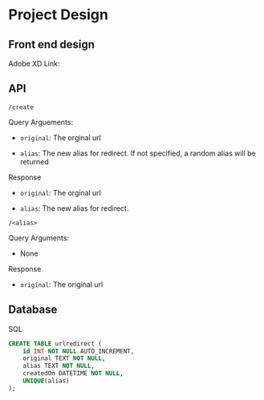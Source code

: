 # Project Design

## Front end design

Adobe XD Link:

## API

`/create`

Query Arguements:

- `original`: The orginal url

- `alias`: The new alias for redirect. If not specified, a random alias will be returned

Response

- `original`: The orginal url

- `alias`: The new alias for redirect.

`/<alias>`

Query Arguments:

- None

Response

- `original`: The original url

## Database

SQL

```sql
CREATE TABLE urlredirect (
    id INT NOT NULL AUTO_INCREMENT,
    original TEXT NOT NULL,
    alias TEXT NOT NULL,
    createdOn DATETIME NOT NULL,
    UNIQUE(alias)
);
```
